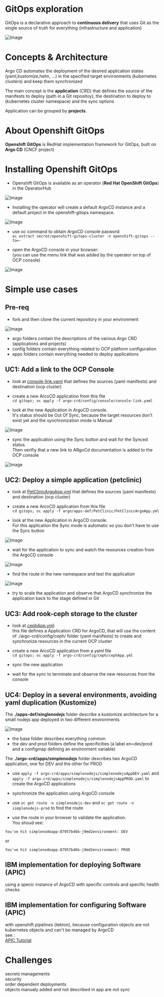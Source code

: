 GitOps exploration
=====================
GitOps is a declarative approach to **continuous delivery** that uses Git as the single source of truth for everything (infrastructure and application)

![Image](./images/DeliveryModel.jpg)

Concepts & Architecture
=====================
Argo CD automates the deployment of the desired application states (yaml,kustomize,helm, ...) in the specified target environments (kubernetes clusters) and keep them synchronized 

The main concept is the **application** (CRD) that defines the source of the manifests to deploy (path in a Git repositoy), the destination to deploy to (kubernetes cluster namespace) and the sync options

Application can be grouped by **projects**.

About Openshift GitOps
=====================
**Openshift GitOps** is RedHat implementation framework for GitOps, built on **Argo CD** (CNCF project)


Installing Openshift GitOps
=====================
- Openshift GitOps is available as an operator (**Red Hat OpenShift GitOps**) in the OperatorHub

![Image](./images/Operator.jpg)

- Installing the operator will create a default ArgoCD instance and a default project in the openshift-gitops namespace.

![Image](./images/init.jpg)

- use oc command to obtain ArgoCD console pasword:\
`oc extract secret/openshift-gitops-cluster -n openshift-gitops --to=-`

- open the ArgoCD console in your browser:\
(you can use the menu link that was added by the operator on top of OCP console)

![Image](./images/ArgoCDlink.jpg)

Simple use cases
=====================

Pre-req
---------------------------
- fork and then clone the current repository in your environment

![Image](./images/tree.jpg)

  - argo folders contain the descriptions of the various Argo CRD (applications and projects)
  - config folders contain everything related to OCP platform configuration
  - apps folders contain everything needed to deploy applications

UC1: Add a link to the OCP Console
---------------------------
- look at [console-link.yaml](./argo-crd/config/console/console-link.yaml) that defines the sources (yaml manifests) and destination (ocp cluster)

- create a new ArcoCD application from this file\
`cd gitops; oc apply -f argo-crd/config/console/console-link.yaml`

- look at the new Application in ArgoCD console.\
It's status should be Out Of Sync, because the target resources don't exist yet and the synchronization mode is Manual

![Image](./images/ConsoleApp.jpg)

- sync the application using the Sync button and wait for the Synced status.\
Then verifiy that a new link to ARgoCd documentation is added to the OCP console

![Image](./images/ConsoleLink.jpg)


UC2: Deploy a simple application (petclinic)
---------------------------
- look at  [PetClinicArgoApp.yml](./argo/apps-def/PetClinic/PetClinicArgoApp.yml) that defines the sources (yaml manifests) and destination (ocp cluster)

- create a new ArcoCD application from this file\
`cd gitops; oc apply -f argo/apps-def/PetClinic/PetClinicArgoApp.yml`

- look at the new Application in ArgoCD console.\
For this application the Sync mode is automatic so you don't have to use the Sync button

![Image](./images/petclinic-outofsync.jpg)

- wait for the application to sync and watch the resources creation from the ArgoCD console

![Image](./images/petclinic-sync.jpg)

- find the route in the new namespace and test the application

![Image](./images/petclinic.jpg)

- try to scale the application and observe that ArgoCD synchronize the application back to the stage defined in Git

UC3: Add rook-ceph storage to the cluster
---------------------------
- look at [cephApp.yml](./argo-crd/config/ceph/cephApp.yml):\
this file defines a Application CRD for ArgoCD, that will use the content of ./argo-crd/config/ceph/ folder (yaml manifests) to create and synchronize resources in the current OCP cluster

- create a new ArcoCD application from a yaml file\
`cd gitops; oc apply -f argo-crd/config/ceph/cephApp.yml`

- sync the new application

- wait for the sync to terminate and observe the new resources from the console

UC4: Deploy in a several environments, avoiding yaml duplication (Kustomize)
---------------------------

The **./apps-def/singlenodejs** folder describe a kustomize architecture for a small nodejs app deployed in two different environments

![Image](./images/simplenodejs-tree.jpg)

- the base folder describes everything common
- the dev and prod folders define the specificities (a label en=dev/prod and a configmap defining an environment variable)

The **./argo-crd/apps/simplenodejs** folder describes two ArgoCD application, one for DEV and the other for PROD

- use `apply -f argo-crd/apps/simplenodejs/simplenodejsAppDEV.yaml` and `apply -f argo-crd/apps/simplenodejs/simplenodejsAppPROD.yaml` to create the ArgoCD applications

- synchronize the application using ArgoCD console

- use `oc get route -n simplenodejs-dev` and `oc get route -n simplenodejs-prod` to find the route

- use the route in your browser to validate the application.\
You shoud see:
```Hello !
You've hit simplenodeapp-87957b46b-j9md2environment: DEV
```
or
```Hello !
You've hit simplenodeapp-87957b46b-j9md2environment: PROD
```

IBM implementation for deploying Software (APIC)
---------------------------
using a specic instance of ArgoCD with specific controls and specific health checks

IBM implementation for configuring Software (APIC)
---------------------------
with openshift pipelines (tekton), because configuration objects are not kubernetes objects and can't be managed by ArgoCD\
see :\
[APIC Tutorial](https://pages.github.ibm.com/cloudpakbringup/production-deployment-guides/guides/cp4i/apic/overview/overview/)

Challenges
=====================
secrets managements\
security\
order dependent deployments\
objects manualy added and not described in app are not sync
